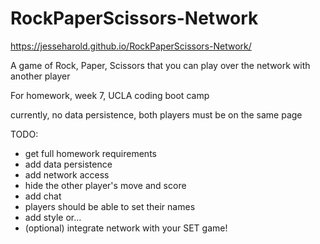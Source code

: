 # RockPaperScissors-Network

https://jesseharold.github.io/RockPaperScissors-Network/

A game of Rock, Paper, Scissors that you can play over the network with another player

For homework, week 7, UCLA coding boot camp

currently, no data persistence, both players must be on the same page

TODO: 
 - get full homework requirements
 - add data persistence
 - add network access
 - hide the other player's move and score
 - add chat
 - players should be able to set their names
 - add style or...
 - (optional) integrate network with your SET game!